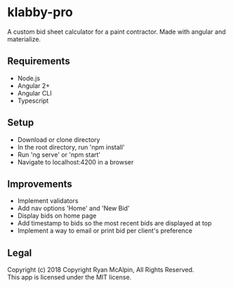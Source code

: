 # klabby-pro
A custom bid sheet calculator for a paint contractor. Made with angular and materialize.

## Requirements
* Node.js
* Angular 2+
* Angular CLI
* Typescript

## Setup
* Download or clone directory
* In the root directory, run 'npm install'
* Run 'ng serve' or 'npm start'
* Navigate to localhost:4200 in a browser

## Improvements
* Implement validators
* Add nav options 'Home' and 'New Bid'
* Display bids on home page
* Add timestamp to bids so the most recent bids are displayed at top
* Implement a way to email or print bid per client's preference


## Legal
Copyright (c) 2018 Copyright Ryan McAlpin, All Rights Reserved.<br>
This app is licensed under the MIT license.
